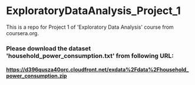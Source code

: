 ExploratoryDataAnalysis_Project_1
=================================

This is a repo for Project 1 of 'Exploratory Data Analysis' course from coursera.org.

### Please download the dataset 'household_power_consumption.txt' from following URL:
#### https://d396qusza40orc.cloudfront.net/exdata%2Fdata%2Fhousehold_power_consumption.zip


